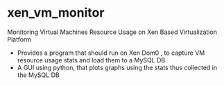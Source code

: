 # xen_vm_monitor
Monitoring Virtual Machines Resource Usage on Xen Based Virtualization Platform
- Provides a program that should run on Xen Dom0 , to capture VM resource usage stats and load them to a MySQL DB
- A GUI using python, that plots graphs using the stats thus collected in the MySQL DB
